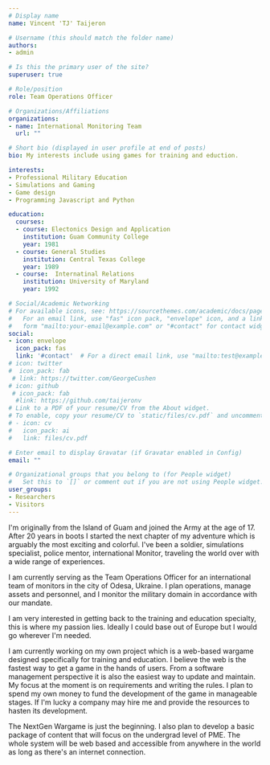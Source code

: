 ```yaml
---
# Display name
name: Vincent 'TJ' Taijeron

# Username (this should match the folder name)
authors:
- admin

# Is this the primary user of the site?
superuser: true

# Role/position
role: Team Operations Officer

# Organizations/Affiliations
organizations:
- name: International Monitoring Team
  url: ""

# Short bio (displayed in user profile at end of posts)
bio: My interests include using games for training and eduction.

interests:
- Professional Military Education
- Simulations and Gaming
- Game design
- Programming Javascript and Python

education:
  courses:
  - course: Electonics Design and Application
    institution: Guam Community College
    year: 1981
  - course: General Studies
    institution: Central Texas College
    year: 1989
  - course:  Internatinal Relations
    institution: University of Maryland
    year: 1992

# Social/Academic Networking
# For available icons, see: https://sourcethemes.com/academic/docs/page-builder/#icons
#   For an email link, use "fas" icon pack, "envelope" icon, and a link in the
#   form "mailto:your-email@example.com" or "#contact" for contact widget.
social:
- icon: envelope
  icon_pack: fas
  link: '#contact'  # For a direct email link, use "mailto:test@example.org".
# icon: twitter
#  icon_pack: fab
 # link: https://twitter.com/GeorgeCushen
# icon: github
 # icon_pack: fab
  #link: https://github.com/taijeronv
# Link to a PDF of your resume/CV from the About widget.
# To enable, copy your resume/CV to `static/files/cv.pdf` and uncomment the lines below.
# - icon: cv
#   icon_pack: ai
#   link: files/cv.pdf

# Enter email to display Gravatar (if Gravatar enabled in Config)
email: ""

# Organizational groups that you belong to (for People widget)
#   Set this to `[]` or comment out if you are not using People widget.
user_groups:
- Researchers
- Visitors
---
```


I'm originally from the Island of Guam and joined the Army at the age of 17.
After 20 years in boots I started the next chapter of my adventure which is
arguably the most exciting and colorful. I've been a soldier, simulations specialist, police
mentor, international Monitor, traveling the world over with a wide range of experiences.  

I am currently serving as the Team Operations Officer for an international team
of monitors in the city of Odesa, Ukraine. I plan operations, manage assets and
personnel, and I monitor the military domain in accordance with our mandate.

I am very interested in getting back to the training and education specialty,
this is where my passion lies. Ideally I could base out of Europe but I would go
wherever I'm needed.

I am currently working on my own project which is a web-based wargame designed
specifically for training and education. I believe the web is the fastest way to
get a game in the hands of users. From a software management perspective it is
also the easiest way to update and maintain. My focus at the moment is on
requirements and writing the rules. I plan to spend my own money to fund the
development of the game in manageable stages. If I'm lucky a company may hire me
and provide the resources to hasten its development.

The NextGen Wargame is just the beginning. I also plan to develop a basic
package of content that will focus on the undergrad level of PME. The whole
system will be web based and accessible from anywhere in the world as long as
there's an internet connection.
